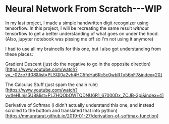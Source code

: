 # Neural Network From Scratch---WIP

In my last project, I made a simple handwritten digit recognizer using tensorflow. In this project, I will be recreating the same result _without_ tensorflow to get a better understanding of what goes on under the hood. (Also, jupyter notebook was pissing me off so I'm not using it anymore)

I had to use all my braincells for this one, but I also got understanding from these places:

  Gradient Descent (just do the negative to go in the opposite direction) [https://www.youtube.com/watch?v=_-02ze7tf08&list=PLSQl0a2vh4HC5feHa6Rc5c0wbRTx56nF7&index=20]
  
  The Calculus Stuff (just spam the chain rule) [https://www.youtube.com/watch?v=tIeHLnjs5U8&list=PLZHQObOWTQDNU6R1_67000Dx_ZCJB-3pi&index=4]
  
  Derivative of Softmax (i didn't actually understand this one, and instead scrolled to the bottom and translated that into python) [https://mmuratarat.github.io/2019-01-27/derivation-of-softmax-function]
  
